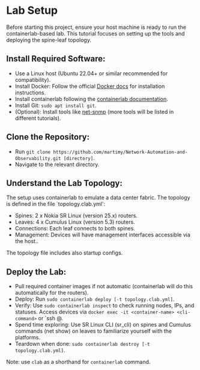 # Lab Setup

Before starting this project, ensure your host machine is ready to run the containerlab-based lab. This tutorial focuses on setting up the tools and deploying the spine-leaf topology.

## Install Required Software:

- Use a Linux host (Ubuntu 22.04+ or similar recommended for compatibility).
- Install Docker: Follow the official [Docker docs](https://docs.docker.com/engine/install/ubuntu/) for installation instructions.
- Install containerlab following the [containerlab documentation](https://containerlab.dev/install/).
- Install Git: `sudo apt install git`.
- (Optional): Install tools like [net-snmp](https://www.net-snmp.org/) (more tools will be listed in different tutorials).


## Clone the Repository:

- Run `git clone https://github.com/martimy/Network-Automation-and-Observability.git [directory]`.
- Navigate to the relevant directory.


## Understand the Lab Topology:

The setup uses containerlab to emulate a data center fabric. The topology is defined in the file `topology.clab.yml':

- Spines: 2 x Nokia SR Linux (version 25.x) routers.
- Leaves: 4 x Cumulus Linux (version 5.3) routers.
- Connections: Each leaf connects to both spines.
- Management: Devices will have management interfaces accessible via the host..

The topology file includes also startup configs.

## Deploy the Lab:

- Pull required container images if not automatic (containerlab will do this automatically for the routers).
- Deploy: Run `sudo containerlab deploy [-t topology.clab.yml]`.
- Verify: Use `sudo containerlab inspect` to check running nodes, IPs, and statuses. Access devices via `docker exec -it <container-name> <cli-command>` or `ssh <user>@<management-ip>.
- Spend time exploring: Use SR Linux CLI (sr_cli) on spines and Cumulus commands (net show) on leaves to familiarize yourself with the platforms.
- Teardown when done: `sudo containerlab destroy [-t topology.clab.yml]`.

Note: use `clab` as a shorthand for `containerlab` command.
